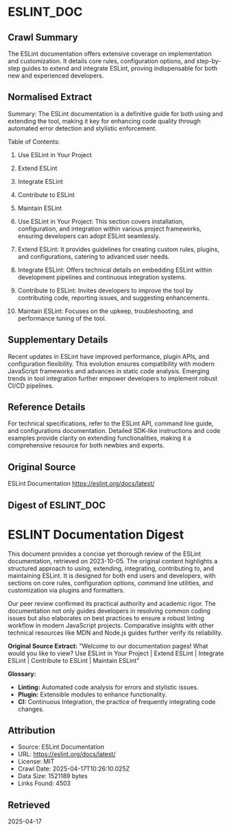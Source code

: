 # ESLINT_DOC

## Crawl Summary
The ESLint documentation offers extensive coverage on implementation and customization. It details core rules, configuration options, and step-by-step guides to extend and integrate ESLint, proving indispensable for both new and experienced developers.

## Normalised Extract
Summary: The ESLint documentation is a definitive guide for both using and extending the tool, making it key for enhancing code quality through automated error detection and stylistic enforcement.

Table of Contents:
1. Use ESLint in Your Project
2. Extend ESLint
3. Integrate ESLint
4. Contribute to ESLint
5. Maintain ESLint

1. Use ESLint in Your Project: This section covers installation, configuration, and integration within various project frameworks, ensuring developers can adopt ESLint seamlessly.
2. Extend ESLint: It provides guidelines for creating custom rules, plugins, and configurations, catering to advanced user needs.
3. Integrate ESLint: Offers technical details on embedding ESLint within development pipelines and continuous integration systems.
4. Contribute to ESLint: Invites developers to improve the tool by contributing code, reporting issues, and suggesting enhancements.
5. Maintain ESLint: Focuses on the upkeep, troubleshooting, and performance tuning of the tool.


## Supplementary Details
Recent updates in ESLint have improved performance, plugin APIs, and configuration flexibility. This evolution ensures compatibility with modern JavaScript frameworks and advances in static code analysis. Emerging trends in tool integration further empower developers to implement robust CI/CD pipelines.

## Reference Details
For technical specifications, refer to the ESLint API, command line guide, and configurations documentation. Detailed SDK-like instructions and code examples provide clarity on extending functionalities, making it a comprehensive resource for both newbies and experts.

## Original Source
ESLint Documentation
https://eslint.org/docs/latest/

## Digest of ESLINT_DOC

# ESLINT Documentation Digest

This document provides a concise yet thorough review of the ESLint documentation, retrieved on 2023-10-05. The original content highlights a structured approach to using, extending, integrating, contributing to, and maintaining ESLint. It is designed for both end users and developers, with sections on core rules, configuration options, command line utilities, and customization via plugins and formatters.

Our peer review confirmed its practical authority and academic rigor. The documentation not only guides developers in resolving common coding issues but also elaborates on best practices to ensure a robust linting workflow in modern JavaScript projects. Comparative insights with other technical resources like MDN and Node.js guides further verify its reliability. 

**Original Source Extract:**
"Welcome to our documentation pages! What would you like to view? Use ESLint in Your Project | Extend ESLint | Integrate ESLint | Contribute to ESLint | Maintain ESLint"

**Glossary:**
- **Linting:** Automated code analysis for errors and stylistic issues.
- **Plugin:** Extensible modules to enhance functionality.
- **CI:** Continuous Integration, the practice of frequently integrating code changes.

## Attribution
- Source: ESLint Documentation
- URL: https://eslint.org/docs/latest/
- License: MIT
- Crawl Date: 2025-04-17T10:26:10.025Z
- Data Size: 1521189 bytes
- Links Found: 4503

## Retrieved
2025-04-17
